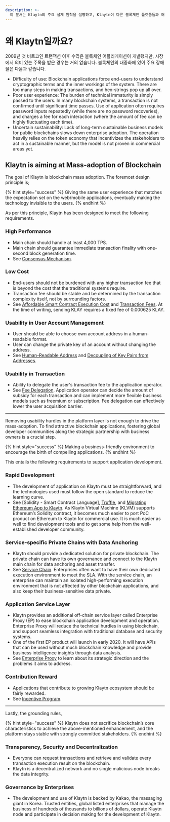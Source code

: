 ```yaml
---
description: >-
  이 문서는 Klaytn의 주요 설계 원칙을 설명하고, Klaytn이 다른 블록체인 플랫폼들과 어떻게 차별화되는지 설명합니다.
---
```


# 왜 Klaytn일까요?

2009년 첫 비트코인 트랜잭션 이후 수많은 블록체인 어플리케이션이 개발됐지만, 시장에서 의미 있는 주목을 받은 경우는 거의 없습니다. 블록체인의 대중화에 있어 주요 장애물은 다음과 같습니다.

- Difficulty of use: Blockchain applications force end-users to understand cryptographic terms and the inner workings of the system. There are too many steps in making transactions, and hex-strings pop up all over.
- Poor user experience: The burden of technical immaturity is simply passed to the users. In many blockchain systems, a transaction is not confirmed until significant time passes. Use of application often requires password inputs repeatedly (while there are no password recoveries), and charges a fee for each interaction (where the amount of fee can be highly fluctuating each time).
- Uncertain sustainability: Lack of long-term sustainable business models for public blockchains slows down enterprise adoption. The operation heavily relies on the token economy that incentivizes the stakeholders to act in a sustainable manner, but the model is not proven in commercial areas yet.

## Klaytn is aiming at Mass-adoption of Blockchain

The goal of Klaytn is blockchain mass adoption. The foremost design principle is;

{% hint style="success" %}
Giving the same user experience that matches the expectation set on the web/mobile applications, eventually making the technology invisible to the users.
{% endhint %}

As per this principle, Klaytn has been designed to meet the following requirements.

### High Performance

- Main chain should handle at least 4,000 TPS.
- Main chain should guarantee immediate transaction finality with one-second block generation time.
- See [Consensus Mechanism](design/consensus-mechanism.md).

### Low Cost

- End-users should not be burdened with any higher transaction fee that is beyond the cost that the traditional systems require.
- Transaction fee should be stable and be determined by the transaction complexity itself, not by surrounding factors.
- See [Affordable Smart Contract Execution Cost](design/computation/klaytn-smart-contract.md#affordable-smart-contract-execution-cost) and [Transaction Fees](design/transaction-fees.md). At the time of writing, sending KLAY requires a fixed fee of 0.000625 KLAY.

### Usability in User Account Management

- User should be able to choose own account address in a human-readable format.
- User can change the private key of an account without changing the address.
- See [Human-Readable Address](design/accounts.md#human-readable-address-hra) and [Decoupling of Key Pairs from Addresses](design/accounts.md#decoupling-key-pairs-from-addresses).

### Usability in Transaction

- Ability to delegate the user's transaction fee to the application operator.
- See [Fee Delegation](design/transactions/README.md#fee-delegation). Application operator can decide the amount of subsidy for each transaction and can implement more flexible business models such as freemium or subscription. Fee delegation can effectively lower the user acquisition barrier.

***

Removing usability hurdles in the platform layer is not enough to drive the mass-adoption. To find attractive blockchain applications, fostering global developer communities along the strategic partnership with business owners is a crucial step.

{% hint style="success" %}
Making a business-friendly environment to encourage the birth of compelling applications.
{% endhint %}

This entails the following requirements to support application development.

### Rapid Development

- The development of application on Klaytn must be straightforward, and the technologies used must follow the open standard to reduce the learning curve.
- See [Solidity - Smart Contract Language], [Truffle](../toolkit/truffle.md), and [Migrating Ethereum App to Klaytn](../bapp/tutorials/migrating-ethereum-app-to-klaytn.md). As Klaytn Virtual Machine (KLVM) supports Ethereum’s Solidity contract, it becomes much easier to port PoC product on Ethereum to Klaytn for commercial use. It is much easier as well to find development tools and to get some help from the well-established developer community.

### Service-specific Private Chains with Data Anchoring

- Klaytn should provide a dedicated solution for private blockchain. The private chain can have its own governance and connect to the Klaytn main chain for data anchoring and asset transfer.
- See [Service Chain](scaling-solutions.md#service-chain). Enterprises often want to have their own dedicated execution environment to meet the SLA. With the service chain, an enterprise can maintain an isolated high-performing execution environment that is not affected by other blockchain applications, and also keep their business-sensitive data private.

### Application Service Layer

- Klaytn provides an additional off-chain service layer called Enterprise Proxy (EP) to ease blockchain application development and operation. Enterprise Proxy will reduce the technical hurdles in using blockchain, and support seamless integration with traditional database and security systems.
- One of the first EP product will launch in early 2020. It will have APIs that can be used without much blockchain knowledge and provide business intelligence insights through data analysis.
- See [Enterprise Proxy](enterprise-proxy.md) to learn about its strategic direction and the problems it aims to address.

### Contribution Reward

- Applications that contribute to growing Klaytn ecosystem should be fairly rewarded.
- See [Incentive Program](design/token-economy.md#incentive-programs).

***

Lastly, the grounding rules,

{% hint style="success" %}
Klaytn does not sacrifice blockchain’s core characteristics to achieve the above-mentioned enhancement, and the platform stays stable with strongly committed stakeholders.
{% endhint %}

### Transparency, Security and Decentralization

- Everyone can request transactions and retrieve and validate every transaction execution result on the blockchain.
- Klaytn is a decentralized network and no single malicious node breaks the data integrity.

### Governance by Enterprises

- The development and use of Klaytn is backed by Kakao, the massaging giant in Korea. Trusted entities, global listed enterprises that manage the business of hundreds of thousands to billions of dollars, operate Klaytn node and participate in decision making for the development of Klaytn.

